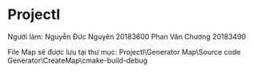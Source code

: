 # ProjectI
Người làm:
Nguyễn Đức Nguyên 20183600
Phan Văn Chương 20183490

File Map sẽ được lưu tại thư mục: ProjectI\Generator Map\Source code Generator\CreateMap\cmake-build-debug
